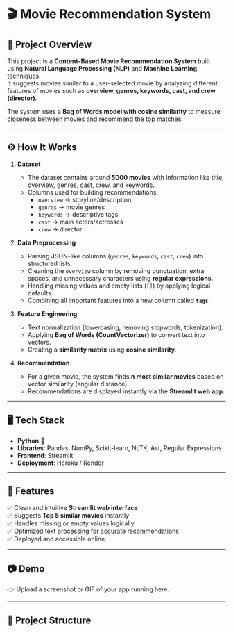 # 🎬 Movie Recommendation System

## 📌 Project Overview
This project is a **Content-Based Movie Recommendation System** built using **Natural Language Processing (NLP)** and **Machine Learning** techniques.  
It suggests movies similar to a user-selected movie by analyzing different features of movies such as **overview, genres, keywords, cast, and crew (director)**.  

The system uses a **Bag of Words model with cosine similarity** to measure closeness between movies and recommend the top matches.

---

## ⚙️ How It Works
1. **Dataset**  
   - The dataset contains around **5000 movies** with information like title, overview, genres, cast, crew, and keywords.
   - Columns used for building recommendations:
     - `overview` → storyline/description
     - `genres` → movie genres
     - `keywords` → descriptive tags
     - `cast` → main actors/actresses
     - `crew` → director
     
2. **Data Preprocessing**  
   - Parsing JSON-like columns (`genres`, `keywords`, `cast`, `crew`) into structured lists.
   - Cleaning the `overview` column by removing punctuation, extra spaces, and unnecessary characters using **regular expressions**.
   - Handling missing values and empty lists (`[]`) by applying logical defaults.
   - Combining all important features into a new column called **`tags`**.

3. **Feature Engineering**  
   - Text normalization (lowercasing, removing stopwords, tokenization).
   - Applying **Bag of Words (CountVectorizer)** to convert text into vectors.
   - Creating a **similarity matrix** using **cosine similarity**.

4. **Recommendation**  
   - For a given movie, the system finds **n most similar movies** based on vector similarity (angular distance).
   - Recommendations are displayed instantly via the **Streamlit web app**.

---

## 🖥️ Tech Stack
- **Python** 🐍  
- **Libraries**: Pandas, NumPy, Scikit-learn, NLTK, Ast, Regular Expressions  
- **Frontend**: Streamlit  
- **Deployment**: Heroku / Render  

---

## 🚀 Features
✅ Clean and intuitive **Streamlit web interface**  
✅ Suggests **Top 5 similar movies** instantly  
✅ Handles missing or empty values logically  
✅ Optimized text processing for accurate recommendations  
✅ Deployed and accessible online  

---

## 📷 Demo
👉 Upload a screenshot or GIF of your app running here.  

---

## 📂 Project Structure

